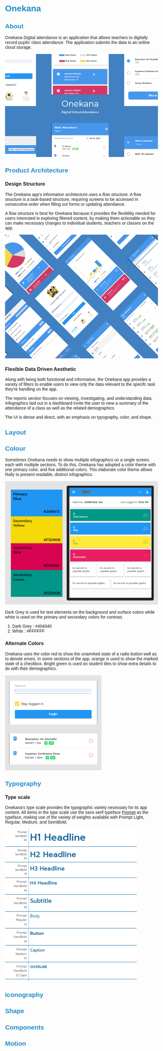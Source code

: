# Onekana

## About

Onekana Digital attendance is an application that allows teachers to digitally record pupils’ class attendance. The application submits the data to an online cloud storage.

![brand](./images/brand-photo.png)

## Product Architecture

### **Design Structure**

The Onekana app's information architecture uses a *flow structure*. A flow structure is a task-based structure, requiring screens to be accessed in consecutive order when filling out forms or updating attendance.

A flow structure is best for Onekana  because it provides the flexibility needed for users interested in exploring filtered content, by making them actionable so they can make necessary changes to individual students, teachers or classes on the app.

![architecture](./images/screens-photo.png)

### **Flexible Data Driven Aesthetic**

Along with being both functional and informative, the Onekana app provides a variety of filters to enable users to view only the data relevant to the specifc task they're handling on the app.

The reports section focuses on viewing, investigating, and understanding data. Infographics laid out in a dashboard invite the user to view a summary of the attendance of a class as well as the related demographics.

The UI is dense and direct, with an emphasis on typography, color, and shape.

## Layout
## Colour

Sometimes Onekana needs to show multiple infographics on a single screen, each with multiple sections. To do this, Onekana has adopted a color theme with one primary color, and five additional colors. This elaborate color theme allows Rally to present readable, distinct infographics.

![color](./images/colour.png)

Dark Grey is used for text elements on the background and surface colors while white is used on the primary and secondary colors for contrast.

1. Dark Grey : #404040
2. White : #FFFFFF

### **Alternate Colors**

Onekana uses the color red to show the unamrked state of a radio button well as to denote errors. In some sections of the app, orange is used to show the marked state of a checkbox. Bright green is used on student tiles to show extra details to do with their demographics. 

 ![alternate](./images/alternate.png)

## Typography

### **Type scale**

Onekana's type scale provides the typographic variety necessary for its app content. All items in the type scale use the sans serif typeface [Prompt](https://fonts.google.com/specimen/Prompt?query=prompt) as the typeface, making use of the variety of weights available with Prompt Light, Regular, Medium, and SemiBold.

![typography](./images/typography.png)

## Iconography
## Shape
## Components
## Motion

<style>
    @import url('https://fonts.googleapis.com/css2?family=Prompt&display=swap');
    body {
        font-family: 'Prompt', sans-serif;
    }
    h1, h2{
        color: #228cc9;
    }
</style>